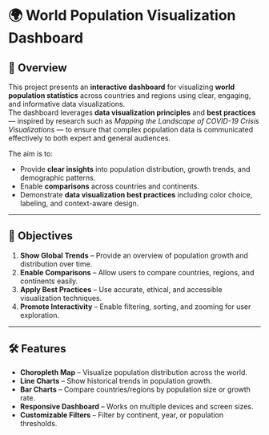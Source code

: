# 🌍 World Population Visualization Dashboard

## 📌 Overview
This project presents an **interactive dashboard** for visualizing **world population statistics** across countries and regions using clear, engaging, and informative data visualizations.  
The dashboard leverages **data visualization principles** and **best practices** — inspired by research such as *Mapping the Landscape of COVID-19 Crisis Visualizations* — to ensure that complex population data is communicated effectively to both expert and general audiences.

The aim is to:
- Provide **clear insights** into population distribution, growth trends, and demographic patterns.
- Enable **comparisons** across countries and continents.
- Demonstrate **data visualization best practices** including color choice, labeling, and context-aware design.

---

## 🎯 Objectives
1. **Show Global Trends** – Provide an overview of population growth and distribution over time.
2. **Enable Comparisons** – Allow users to compare countries, regions, and continents easily.
3. **Apply Best Practices** – Use accurate, ethical, and accessible visualization techniques.
4. **Promote Interactivity** – Enable filtering, sorting, and zooming for user exploration.

---

## 🛠️ Features
- **Choropleth Map** – Visualize population distribution across the world.
- **Line Charts** – Show historical trends in population growth.
- **Bar Charts** – Compare countries/regions by population size or growth rate.
- **Responsive Dashboard** – Works on multiple devices and screen sizes.
- **Customizable Filters** – Filter by continent, year, or population thresholds.
